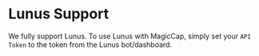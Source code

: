 # Lunus Support
We fully support Lunus. To use Lunus with MagicCap, simply set your `API Token` to the token from the Lunus bot/dashboard.
